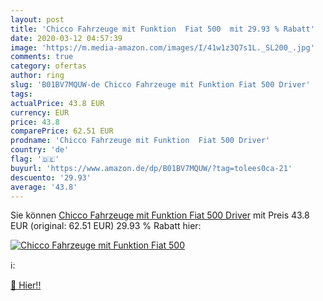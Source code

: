 ```yaml
---
layout: post
title: 'Chicco Fahrzeuge mit Funktion  Fiat 500  mit 29.93 % Rabatt'
date: 2020-03-12 04:57:39
image: 'https://m.media-amazon.com/images/I/41w1z3Q7s1L._SL200_.jpg'
comments: true
category: ofertas
author: ring
slug: 'B01BV7MQUW-de Chicco Fahrzeuge mit Funktion Fiat 500 Driver'
tags: 
actualPrice: 43.8 EUR
currency: EUR
price: 43.8
comparePrice: 62.51 EUR
prodname: 'Chicco Fahrzeuge mit Funktion  Fiat 500 Driver'
country: 'de'
flag: '🇩🇪'
buyurl: 'https://www.amazon.de/dp/B01BV7MQUW/?tag=tolees0ca-21'
descuento: '29.93'
average: '43.8'
---
```


Sie können [Chicco Fahrzeuge mit Funktion  Fiat 500 Driver](https://www.amazon.de/dp/B01BV7MQUW/?tag=tolees0ca-21) mit Preis 43.8 EUR (original: 62.51 EUR) 29.93 % Rabatt hier:

[![Chicco Fahrzeuge mit Funktion  Fiat 500 ](https://m.media-amazon.com/images/I/41w1z3Q7s1L._SL200_.jpg)](https://www.amazon.de/dp/B01BV7MQUW/?tag=tolees0ca-21)

ℹ️:


[🛒 Hier!!](https://www.amazon.de/dp/B01BV7MQUW/?tag=tolees0ca-21)

